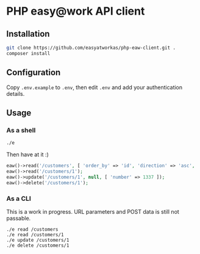 # PHP easy@work API client

## Installation

```sh
git clone https://github.com/easyatworkas/php-eaw-client.git .
composer install
```

## Configuration

Copy `.env.example` to `.env`, then edit `.env` and add your authentication details.

## Usage

### As a shell
```sh
./e
```

Then have at it :)
```php
eaw()->read('/customers', [ 'order_by' => 'id', 'direction' => 'asc', 'per_page' => 1 ]);
eaw()->read('/customers/1');
eaw()->update('/customers/1', null, [ 'number' => 1337 ]);
eaw()->delete('/customers/1');
```

### As a CLI

This is a work in progress. URL parameters and POST data is still not passable.

```shell
./e read /customers
./e read /customers/1
./e update /customers/1
./e delete /customers/1
```
